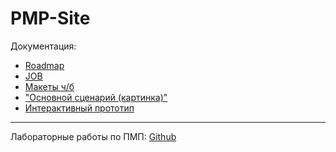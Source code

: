 # PMP-Site


Документация: 

* [Roadmap](https://docs.google.com/spreadsheets/d/1dom8w75yZIvhmZbwxopnKrP-E-4TJ3TmvcirBpmXZAU/edit?usp=sharing)
* [JOB](https://docs.google.com/document/d/1rVZoXmTtJCUJYZ_yPRXv_ieOjuOTcxGkXloNa0EstwM/)
* [Макеты ч/б](https://drive.google.com/open?id=1N0gFbS0CarcC1WpQr-t692VEV5y07nsN)
* ["Основной сценарий (картинка)"](https://drive.google.com/open?id=1q-YUkbCXjgQ5dKbX0fUyvoHn4-3WEEjB)
* [Интерактивный прототип](https://drive.google.com/file/d/1HVtV-7oK317Ju6ThrT6_laZ38YO0HLUV/view?usp=sharing)

__________________________________________________________

Лабораторные работы по ПМП: [Github](https://drive.google.com/open?id=1N0gFbS0CarcC1WpQr-t692VEV5y07nsN)
